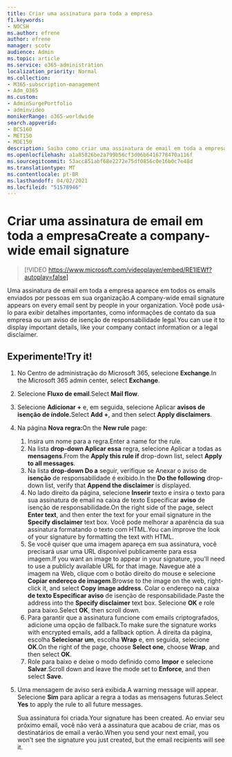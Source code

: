 ```yaml
---
title: Criar uma assinatura para toda a empresa
f1.keywords:
- NOCSH
ms.author: efrene
author: efrene
manager: scotv
audience: Admin
ms.topic: article
ms.service: o365-administration
localization_priority: Normal
ms.collection:
- M365-subscription-management
- Adm_O365
ms.custom:
- AdminSurgePortfolio
- adminvideo
monikerRange: o365-worldwide
search.appverid:
- BCS160
- MET150
- MOE150
description: Saiba como criar uma assinatura de email em toda a empresa.
ms.openlocfilehash: a1a85826be2a799b56cf3d06b6416778470a116f
ms.sourcegitcommit: 53acc851abf68e2272e75df0856c0e16b0c7e48d
ms.translationtype: MT
ms.contentlocale: pt-BR
ms.lasthandoff: 04/02/2021
ms.locfileid: "51578946"
---
```

# <a name="create-a-company-wide-email-signature"></a><span data-ttu-id="893a4-103">Criar uma assinatura de email em toda a empresa</span><span class="sxs-lookup"><span data-stu-id="893a4-103">Create a company-wide email signature</span></span>

> [!VIDEO https://www.microsoft.com/videoplayer/embed/RE1IEWf?autoplay=false]

<span data-ttu-id="893a4-104">Uma assinatura de email em toda a empresa aparece em todos os emails enviados por pessoas em sua organização.</span><span class="sxs-lookup"><span data-stu-id="893a4-104">A company-wide email signature appears on every email sent by people in your organization.</span></span> <span data-ttu-id="893a4-105">Você pode usá-lo para exibir detalhes importantes, como informações de contato da sua empresa ou um aviso de isenção de responsabilidade legal.</span><span class="sxs-lookup"><span data-stu-id="893a4-105">You can use it to display important details, like your company contact information or a legal disclaimer.</span></span> 

## <a name="try-it"></a><span data-ttu-id="893a4-106">Experimente!</span><span class="sxs-lookup"><span data-stu-id="893a4-106">Try it!</span></span>

1. <span data-ttu-id="893a4-107">No Centro de administração do Microsoft 365, selecione **Exchange**.</span><span class="sxs-lookup"><span data-stu-id="893a4-107">In the Microsoft 365 admin center, select **Exchange**.</span></span>
1. <span data-ttu-id="893a4-108">Selecione **Fluxo de email**.</span><span class="sxs-lookup"><span data-stu-id="893a4-108">Select **Mail flow**.</span></span>
1. <span data-ttu-id="893a4-109">Selecione **Adicionar +** e, em seguida, selecione Aplicar **avisos de isenção de índole.**</span><span class="sxs-lookup"><span data-stu-id="893a4-109">Select **Add +**, and then select **Apply disclaimers**.</span></span>
1. <span data-ttu-id="893a4-110">Na página **Nova regra:**</span><span class="sxs-lookup"><span data-stu-id="893a4-110">On the **New rule** page:</span></span>
    1. <span data-ttu-id="893a4-111">Insira um nome para a regra.</span><span class="sxs-lookup"><span data-stu-id="893a4-111">Enter a name for the rule.</span></span>
    1. <span data-ttu-id="893a4-112">Na lista **drop-down Aplicar essa** regra, selecione Aplicar a todas as **mensagens**.</span><span class="sxs-lookup"><span data-stu-id="893a4-112">From the **Apply this rule if** drop-down list, select **Apply to all messages**.</span></span>
    1. <span data-ttu-id="893a4-113">Na lista **drop-down Do a** seguir, verifique se Anexar o aviso de **isenção** de responsabilidade é exibido.</span><span class="sxs-lookup"><span data-stu-id="893a4-113">In the **Do the following** drop-down list, verify that **Append the disclaimer** is displayed.</span></span>
    1. <span data-ttu-id="893a4-114">No lado direito da página, selecione **Inserir** texto e insira o texto para sua assinatura de email na caixa de texto Especificar **aviso** de isenção de responsabilidade.</span><span class="sxs-lookup"><span data-stu-id="893a4-114">On the right side of the page, select **Enter text**, and then enter the text for your email signature in the **Specify disclaimer** text box.</span></span> <span data-ttu-id="893a4-115">Você pode melhorar a aparência da sua assinatura formatando o texto com HTML.</span><span class="sxs-lookup"><span data-stu-id="893a4-115">You can improve the look of your signature by formatting the text with HTML.</span></span>
    1. <span data-ttu-id="893a4-116">Se você quiser que uma imagem apareça em sua assinatura, você precisará usar uma URL disponível publicamente para essa imagem.</span><span class="sxs-lookup"><span data-stu-id="893a4-116">If you want an image to appear in your signature, you'll need to use a publicly available URL for that image.</span></span> <span data-ttu-id="893a4-117">Navegue até a imagem na Web, clique com o botão direito do mouse e selecione **Copiar endereço de imagem**.</span><span class="sxs-lookup"><span data-stu-id="893a4-117">Browse to the image on the web, right-click it, and select **Copy image address**.</span></span> <span data-ttu-id="893a4-118">Colar o endereço na caixa **de texto Especificar aviso** de isenção de responsabilidade.</span><span class="sxs-lookup"><span data-stu-id="893a4-118">Paste the address into the **Specify disclaimer** text box.</span></span> <span data-ttu-id="893a4-119">Selecione **OK** e role para baixo.</span><span class="sxs-lookup"><span data-stu-id="893a4-119">Select **OK**, then scroll down.</span></span>
    1. <span data-ttu-id="893a4-120">Para garantir que a assinatura funcione com emails criptografados, adicione uma opção de fallback.</span><span class="sxs-lookup"><span data-stu-id="893a4-120">To make sure the signature works with encrypted emails, add a fallback option.</span></span> <span data-ttu-id="893a4-121">À direita da página, escolha **Selecionar um**, escolha **Wrap** e, em seguida, selecione **OK**.</span><span class="sxs-lookup"><span data-stu-id="893a4-121">On the right of the page, choose **Select one**, choose **Wrap**, and then select **OK**.</span></span>
    1. <span data-ttu-id="893a4-122">Role para baixo e deixe o modo definido como **Impor** e selecione **Salvar**.</span><span class="sxs-lookup"><span data-stu-id="893a4-122">Scroll down and leave the mode set to **Enforce**, and then select **Save**.</span></span>
1. <span data-ttu-id="893a4-123">Uma mensagem de aviso será exibida.</span><span class="sxs-lookup"><span data-stu-id="893a4-123">A warning message will appear.</span></span> <span data-ttu-id="893a4-124">Selecione **Sim** para aplicar a regra a todas as mensagens futuras.</span><span class="sxs-lookup"><span data-stu-id="893a4-124">Select **Yes** to apply the rule to all future messages.</span></span>

    <span data-ttu-id="893a4-125">Sua assinatura foi criada.</span><span class="sxs-lookup"><span data-stu-id="893a4-125">Your signature has been created.</span></span> <span data-ttu-id="893a4-126">Ao enviar seu próximo email, você não verá a assinatura que acabou de criar, mas os destinatários de email a verão.</span><span class="sxs-lookup"><span data-stu-id="893a4-126">When you send your next email, you won't see the signature you just created, but the email recipients will see it.</span></span>